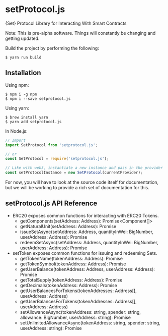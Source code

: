 # setProtocol.js
{Set} Protocol Library for Interacting With Smart Contracts

Note: This is pre-alpha software. Things will constantly be changing and getting updated.

Build the project by performing the following:
```shell
$ yarn run build
```

## Installation
Using npm:
```shell
$ npm i -g npm
$ npm i --save setprotocol.js
```
Using yarn:
```shell
$ brew install yarn
$ yarn add setprotocol.js
```

In Node.js:
```js
// Import
import SetProtocol from 'setprotocol.js';

// or
const SetProtocol = require('setprotocol.js');

// Like with web3, instantiate a new instance and pass in the provider
const setProtocolInstance = new SetProtocol(currentProvider);
```

For now, you will have to look at the source code itself for documentation, but we will be working to provide a rich set of documentation for this.

## setProtocol.js API Reference
* ERC20 exposes common functions for interacting with ERC20 Tokens.
  * getComponents(setAddress: Address): Promise<Component[]>
  * getNaturalUnit(setAddress: Address): Promise<BigNumber>
  * issueSetAsync(setAddress: Address, quantityInWei: BigNumber, userAddress: Address): Promise<string>
  * redeemSetAsync(setAddress: Address, quantityInWei: BigNumber, userAddress: Address): Promise<string>  
* setToken exposes common functions for issuing and redeeming Sets.
  * getTokenName(tokenAddress: Address): Promise<string>
  * getTokenSymbol(tokenAddress: Address): Promise<string>
  * getUserBalance(tokenAddress: Address, userAddress: Address): Promise<BigNumber>
  * getTotalSupply(tokenAddress: Address): Promise<BigNumber>
  * getDecimals(tokenAddress: Address): Promise<BigNumber>
  * getUserBalancesForTokens(tokenAddresses: Address[], userAddress: Address)
  * getUserBalancesForTokens(tokenAddresses: Address[], userAddress: Address)
  * setAllowanceAsync(tokenAddress: string, spender: string, allowance: BigNumber, userAddress: string): Promise<string>  
  * setUnlimitedAllowanceAsync(tokenAddress: string, spender: string, userAddress: string): Promise<string>  
